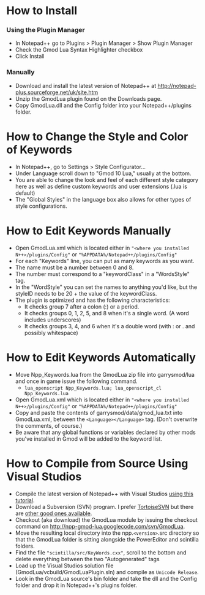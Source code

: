 # How to Install #
### Using the Plugin Manager ###
  * In Notepad++ go to Plugins > Plugin Manager > Show Plugin Manager
  * Check the Gmod Lua Syntax Highlighter checkbox
  * Click Install
### Manually ###
  * Download and install the latest version of Notepad++ at http://notepad-plus.sourceforge.net/uk/site.htm
  * Unzip the GmodLua plugin found on the Downloads page.
  * Copy GmodLua.dll and the Config folder into your Notepad++/plugins folder.

# How to Change the Style and Color of Keywords #
  * In Notepad++, go to Settings > Style Configurator...
  * Under Language scroll down to "Gmod 10 Lua," usually at the bottom.
  * You are able to change the look and feel of each different style category here as well as define custom keywords and user extensions (.lua is default)
  * The "Global Styles" in the language box also allows for other types of style configurations.

# How to Edit Keywords Manually #
  * Open GmodLua.xml which is located either in `"<where you installed N++>/plugins/Config"` or `"%APPDATA%/Notepad++/plugins/Config"`
  * For each "Keywords" line, you can put as many keywords as you want.
  * The name must be a number between 0 and 8.
  * The number must correspond to a "keywordClass" in a "WordsStyle" tag.
  * In the "WordStyle" you can set the names to anything you'd like, but the styleID needs to be 20 + the value of the keywordClass.
  * The plugin is optimized and has the following characteristics:
    * It checks group 7 after a colon (:) or a period.
    * It checks groups 0, 1, 2, 5, and 8 when it's a single word. (A word includes underscores)
    * It checks groups 3, 4, and 6 when it's a double word (with : or . and possibly whitespace)

# How to Edit Keywords Automatically #
  * Move Npp\_Keywords.lua from the GmodLua zip file into garrysmod/lua and once in game issue the following command.
    * `lua_openscript Npp_Keywords.lua; lua_openscript_cl Npp_Keywords.lua`
  * Open GmodLua.xml which is located either in `"<where you installed N++>/plugins/Config"` or `"%APPDATA%/Notepad++/plugins/Config"`
  * Copy and paste the contents of garrysmod/data/gmod\_lua.txt into GmodLua.xml, between the `<Language></Language>` tag. (Don't overwrite the comments, of course.)
  * Be aware that any global functions or variables declared by other mods you've installed in Gmod will be added to the keyword list.

# How to Compile from Source Using Visual Studios #
  * Compile the latest version of Notepad++ with Visual Studios [using this tutorial](http://sourceforge.net/apps/mediawiki/notepad-plus/index.php?title=Compiling_Notepad%2B%2B).
  * Download a Subversion (SVN) program. I prefer [TortoiseSVN](http://tortoisesvn.net/downloads) but there are [other good ones available](http://subversion.tigris.org/links.html#clients).
  * Checkout (aka download) the GmodLua module by issuing the checkout command on http://npp-gmod-lua.googlecode.com/svn/GmodLua.
  * Move the resulting local directory into the npp.`<version>`.src directory so that the GmodLua folder is sitting alongside the PowerEditor and scintilla folders.
  * Find the file `"scintilla/src/KeyWords.cxx"`, scroll to the bottom and delete everything between the two "Autogenerated" tags
  * Load up the Visual Studios solution file (GmodLua/vcbuild/GmodLuaPlugin.sln) and compile as `Unicode Release`.
  * Look in the GmodLua source's bin folder and take the dll and the Config folder and drop it in Notepad++'s plugins folder.